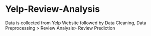 # Yelp-Review-Analysis
Data is collected from Yelp Website followed by Data Cleaning, Data Preprocessing > Review Analysis> Review Prediction
